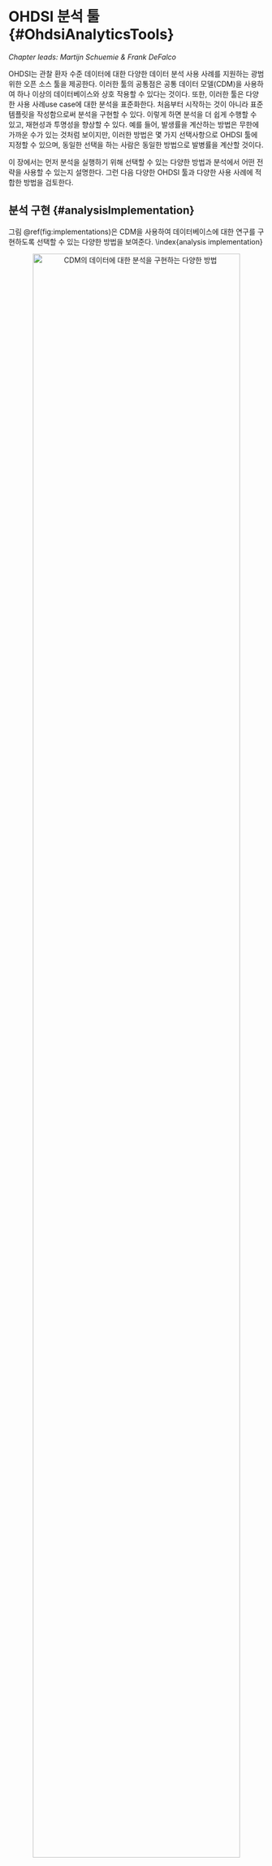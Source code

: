 # OHDSI 분석 툴 {#OhdsiAnalyticsTools}

*Chapter leads: Martijn Schuemie & Frank DeFalco*

OHDSI는 관찰 환자 수준 데이터에 대한 다양한 데이터 분석 사용 사례를 지원하는 광범위한 오픈 소스 툴을 제공한다. 이러한 툴의 공통점은 공통 데이터 모델(CDM)을 사용하여 하나 이상의 데이터베이스와 상호 작용할 수 있다는 것이다. 또한, 이러한 툴은 다양한 사용 사례use case에 대한 분석을 표준화한다. 처음부터 시작하는 것이 아니라 표준 템플릿을 작성함으로써 분석을 구현할 수 있다. 이렇게 하면 분석을 더 쉽게 수행할 수 있고, 재현성과 투명성을 향상할 수 있다. 예를 들어, 발생률을 계산하는 방법은 무한에 가까운 수가 있는 것처럼 보이지만, 이러한 방법은 몇 가지 선택사항으로 OHDSI 툴에 지정할 수 있으며, 동일한 선택을 하는 사람은 동일한 방법으로 발병률을 계산할 것이다.

이 장에서는 먼저 분석을 실행하기 위해 선택할 수 있는 다양한 방법과 분석에서 어떤 전략을 사용할 수 있는지 설명한다. 그런 다음 다양한 OHDSI 툴과 다양한 사용 사례에 적합한 방법을 검토한다.

## 분석 구현 {#analysisImplementation}

그림 \@ref(fig:implementations)은 CDM을 사용하여 데이터베이스에 대한 연구를 구현하도록 선택할 수 있는 다양한 방법을 보여준다. \index{analysis implementation}

<div class="figure" style="text-align: center">
<img src="images/OhdsiAnalyticsTools/implementations.png" alt="CDM의 데이터에 대한 분석을 구현하는 다양한 방법" width="90%" />
<p class="caption">(\#fig:implementations)CDM의 데이터에 대한 분석을 구현하는 다양한 방법</p>
</div>

연구를 이행하는 데는 세 가지 주요 접근법이 있다. 첫 번째는 OHDSI가 제공하는 어떤 툴도 사용하지 않고 사용자가 직접 코드를 작성하는 것이다. R, SAS 또는 다른 언어로 새로운 분석 코드를 작성할 수 있다. 이는 최대의 유연성을 제공하며, 특정 분석이 우리의 툴에 의해 뒷받침되지 않는 경우 사실상 유일한 선택사항이 될 수 있다. 그러나 이러한 경로에는 많은 전문적 기술과 시간, 노력이 필요하며, 분석의 복잡성이 증가함에 따라 코드의 오류를 피하기 어려워진다.

두 번째 접근방식은 R을 이용하고, [OHDSI Methods Library](https://ohdsi.github.io/MethodsLibrary/)의 패키지를 이용하는 것이다. 최소한 \@ref(SqlAndR)장에 설명된 [SqlRender](https://ohdsi.github.io/SqlRender/) 및 [DatabaseConnector](https://ohdsi.github.io/DatabaseConnector/) 패키지를 사용하여 PostgreSQL, SQL Server, 그리고 Oracle과 같은 다양한 데이터베이스 플랫폼에서 동일한 코드를 실행할 수 있다. [CohortMethod](https://ohdsi.github.io/CohortMethod/)와 [PatientLevelPrediction](https://ohdsi.github.io/PatientLevelPrediction/)과 같은 다른 패키지는 자신의 코드로 호출할 수 있는 CDM에 대한 고급 분석을 위한 R 기능을 제공한다. 이것은 여전히 많은 기술적 전문지식이 필요하지만, Methods Library의 검증된 구성요소를 다시 사용함으로써 사용자가 모든 코드를 다 짜는 것보다 더 효율적이고 오류가 덜 발생할 수 있다.

세 번째 접근법은 프로그래머가 아닌 사람이 다양한 분석을 효율적으로 수행할 수 있도록 해주는 웹 기반 툴인 대화형 분석 플랫폼 [ATLAS](https://github.com/OHDSI/Atlas/wiki)에 의존한다. ATLAS는 Method Libraries를 사용하지만, 분석을 설계하기 위한 간단한 그래픽 인터페이스를 제공하며 많은 경우 분석을 실행하는 데 필요한 R 코드를 생성한다. 그러나 ATLAS는 Methods Library에서 사용할 수 있는 모든 옵션을 다 지원하지는 않는다. 대부분의 연구가 ATLAS를 통해 수행될 수 있을 것으로 예상되지만, 일부 연구는 두 번째 접근방식이 제공하는 유연성을 필요로 할 수 있다.

ATLAS와 Methods Library는 독립적이지 않다. ATLAS에서 호출할 수 있는 더 복잡한 분석 중 일부는 Methods Library의 패키지에 대한 호출을 통해 실행된다. 마찬가지로 Methods Library에 사용되는 코호트는 ATLAS에서 설계되는 경우가 많다.

## 분석 전략

사용자 정의 코드를 사용하거나 Methods Library의 표준 분석 코드를 사용하여 CDM에 대한 분석을 구현하는 것 외에도, 그러한 분석 기법을 사용하여 근거를 생성하는 데에는 여러 가지 전략이 있다. 그림 \@ref(fig:strategies)은 OHDSI에 채택된 세 가지 전략을 보여준다.

<div class="figure" style="text-align: center">
<img src="images/OhdsiAnalyticsTools/strategies.png" alt="(임상적) 질문에 대한 근거를 생성하기 위한 전략" width="90%" />
<p class="caption">(\#fig:strategies)(임상적) 질문에 대한 근거를 생성하기 위한 전략</p>
</div>

첫 번째 전략은 모든 분석을 하나의 개별적인 연구로 본다. 분석은 프로토콜에 미리 지정되어야 하고, 코드로 구현되어야 하며, 데이터에 대해 실행되어야 하며, 그 후에 결과를 컴파일하고 해석할 수 있어야 한다. 모든 질문에 대해 모든 단계를 반복해야 한다. 그러한 분석의 예로는 phenytoin과 비교하여 levetiracetam과 관련된 혈관부종angioedema의 위험에 대한 OHDSI 연구가 있다. [@duke_2017] 이 연구에서, 프로토콜이 처음으로 작성되었고, OHDSI Methods Library를 이용한 분석 코드가 OHDSI 네트워크를 통해 개발되어 실행되었으며, 결과를 편집하여 저널 간행물에 배포하였다.

두 번째 전략은 사용자가 특정 종류의 질문에 실시간으로 또는 거의 실시간으로 답할 수 있는 애플리케이션을 개발한다. 애플리케이션이 개발되면 사용자는 애플리케이션과 상호 작용하여 쿼리를 정의하고 제출하고 결과를 볼 수 있다. 이 전략의 예로는 ATLAS의 코호트 정의 및 생성 툴이 있다. 이 툴은 사용자가 다양한 수준의 복잡한 코호트 정의를 내리고 원하는 데이터베이스에 대해 실행함으로써 얼마나 많은 환자가 다양한 포함 기준 및 제외 기준을 충족하는지 알 수 있게 한다.

세 번째 전략은 비슷하게 한 클래스의 질문 a class of questions에 초점을 맞추지만, 일단 작동하기 시작하면 그 클래스에 속한 모든 의문점에 대해 광범위하고 철저하게 모든 근거를 남김없이 생성하려고 시도한다. 사용자는 다양한 인터페이스를 통해 필요에 따라 (미리 생성된) 근거를 탐색할 수 있다. 한 예로 우울증 치료의 영향에 대한 OHDSI 연구가 있다. [@schuemie_2018b] 이 연구에서 모든 우울증 치료는 4개의 큰 관찰 데이터베이스에서 큰 규모의 임상결과 집합에 대해 비교된다. 광범위한 연구 진단과 함께 경험적으로 보정된 17,718개의 위험비hazard ratio를 포함한 전체 결과는 대화형 웹 앱에서 이용할 수 있다. [^systematicEvidenceUrl]

[^systematicEvidenceUrl]: http://data.ohdsi.org/SystematicEvidence/

## ATLAS

ATLAS는 CDM 형식으로 표준화된 환자 수준 관찰 데이터에 대한 분석 설계와 실행을 도와주는 OHDSI 커뮤니티에서 개발한 무료 웹 기반 툴이다. ATLAS는 OHDSI WebAPI와 함께 웹 애플리케이션으로 배포되며 일반적으로 Apache Tomcat에서 호스팅 된다. 실시간 분석을 수행하려면 CDM에 있는 환자 수준 데이터에 액세스해야 하므로 일반적으로 조직의 방화벽 뒤에 설치된다. 그러나 공용 ATLAS[^atlasUrl]도 있으며, 이 ATLAS 인스턴스는 몇 개의 소규모 시뮬레이션 데이터 세트에만 액세스할 수 있지만, 여전히 테스트와 훈련을 포함한 여러 용도로 사용할 수 있다. ATLAS의 공개 인스턴스를 사용하여 효과 추정 또는 예측 연구를 완전히 정의하고, 연구를 실행하기 위한 R 코드를 자동으로 생성할 수도 있다. 이 코드는 ATLAS와 WebAPI를 설치할 필요 없이 사용 가능한 CDM이 있는 모든 환경에서 실행될 수 있다. \index{ATLAS}

[^atlasUrl]: http://www.ohdsi.org/web/atlas

<div class="figure" style="text-align: center">
<img src="images/OhdsiAnalyticsTools/atlas.png" alt="ATLAS 사용자 인터페이스" width="100%" />
<p class="caption">(\#fig:atlas)ATLAS 사용자 인터페이스</p>
</div>

ATLAS 스크린샷은 그림 \@ref(fig:atlas)에 제공된다. 왼쪽에는 ATLAS에서 제공하는 다양한 기능을 보여주는 내비게이션 바가 있다:

Data Sources \index{ATLAS!Data Sources} \index{Achilles|see {ATLAS!data sources}}
: 데이터 원천Data sources은 ATLAS 플랫폼 내에서 구성한 각 데이터 원본에 대해 기술적이고 표준화된 보고 기능을 제공한다. 이 기능은 대규모 분석 전략을 사용한다. 모든 기술 통계량은 사전에 계산된 것이다. 데이터 출처는 \@ref(Characterization)장에서 논한다.

Vocabulary Search \index{ATLAS!vocabulary search} 
: ATLAS는 OMOP 표준용어집을 검색하고 탐색하여 그 어휘 안에 존재하는 개념과 데이터 소스에 대한 표준 분석에서 그 개념을 적용하는 방법을 이해할 수 있는 기능을 제공한다. 이 특성은 \@ref(StandardizedVocabularies)장에서 논한다.

Concept Sets \index{ATLAS!concept sets}
: 개념 집합 concept set은 표준화된 분석에서 사용할 개념 집합을 식별하는 데 사용할 수 있는 논리 표현식의 집합을 만들 수 있게 한다. 개념 집합은 단순한 코드나 값 리스트보다 더 정교하게 만들어 준다. 개념 집합은 사용자가 용어 계층에 관련 개념을 포함하거나 배제할 수 있도록 하는 논리적 지표와 함께 표준화된 어휘에서 나온 여러 개념으로 구성되어 있다. 용어를 검색하고, 개념 집합을 식별하며, 개념 집합을 해결하기 위해 사용할 논리를 명시하는 것은 분석 계획에서 흔히 접하는 모호한 의학 언어를 명확히 정의할 수 있게 하는 강력한 메커니즘을 제공한다. 이러한 개념 집합은 ATLAS 내에 저장한 다음 코호트 정의 또는 분석 규격의 일부로 분석 내내 사용할 수 있다.

Cohort Definitions \index{ATLAS!cohort definitions}
: 코호트 정의 Cohort Definition는 일정 기간 하나 이상의 기준을 충족하는 일련의 사람을 구성할 수 있게 하며, 이러한 코호트는 이후 모든 분석 시 입력의 기초basis of input가 된다. 이 특성은 \@ref(Cohorts)장에서 논한다.

Characterizations \index{ATLAS!cohort characterization}
: 특성은 당신이 정의한 하나 이상의 코호트를 보고 그 환자군에 대한 특성을 요약할 수 있는 분석 기능이다. 이 기능은 실시간 쿼리 전략을 사용하며, \@ref(Characterization)장에서 논한다.

Cohort Pathways \index{ATLAS!cohort pathways}
: 코호트 경로(Cohort pathways)는 하나 이상의 인구집단 내에서 발생하는 임상 사건의 순서를 살펴볼 수 있는 분석 툴이다. 이 기능은 실시간 쿼리 전략을 사용하며, \@ref(Characterization)장에서 논한다.

Incidence Rates \index{ATLAS!incidence rates}
: 발생률은 관심 대상 인구집단 내에서 임상 결과의 발생률을 추정할 수 있는 툴이다. 이 기능은 실시간 쿼리 전략을 사용하며, \@ref(Characterization)장에서 논한다.

Profiles \index{ATLAS!profiles}
: 프로파일은 개별 환자에 대해 종적 관찰 데이터를 탐색하여 특정 개인 내에서 일어나는 일을 요약할 수 있는 툴이다. 이 기능은 실시간 쿼리 전략을 사용한다.

Population Level Estimation \index{ATLAS!population level estimation}
: 추정은 비교 코호트 설계를 사용하여 인구 수준 효과 추정 연구를 정의할 수 있는 기능이며, 여기서 하나 이상의 대상 코호트와 비교 코호트 간의 비교를 통해 일련의 결과에 대해 탐색할 수 있다. 이 기능은 코딩이 필요하지 않으므로 실시간 쿼리 전략을 구현한다고 말할 수 있으며, \@ref(PopulationLevelEstimation)장에서 논의한다.

Patient Level Prediction \index{ATLAS!patient level prediction}
: 예측은 주어진 대상 노출 군 내에서 임상 결과를 예측할 수 있는 환자 수준 예측 분석을 수행하기 위해 기계 학습 알고리즘을 적용할 수 있는 기능이다. 이 기능은 코딩이 필요하지 않음으로 실시간 쿼리 전략을 구현한다고 할 수 있으며, \@ref(PatientLevelPrediction)장에서 논한다.

Jobs \index{ATLAS!jobs}
: WebAPI를 통해 실행 중인 프로세스의 상태를 탐색하려면 이 기능을 선택하라. 각각의 작업은 종종 코호트 특성 보고서를 생성하거나 코호트 특성화 보고서를 생성하는 것과 같은 장기 실행 과정이다.

Configuration \index{ATLAS!configuration}
: 소스 구성 섹션에 구성된 데이터 소스를 검토하려면 구성 메뉴 항목을 선택하라.

Feedback \index{ATLAS!feedback}
: 피드백 링크는 ATLAS의 이슈 로그로 이동 시켜 새로운 이슈를 기록하거나 기존 이슈를 검색할 수 있도록 해준다. 새로운 기능이나 개선사항에 대한 아이디어가 있다면, 이것은 개발 커뮤니티에 대한 참고 사항이기도 하다.

### 보안

ATLAS와 WebAPI는 전체 플랫폼 내의 기능 또는 데이터 소스에 대한 액세스를 제어하기 위한 세분화된 보안 모델을 제공한다. 이 보안 시스템은 Apache Shiro 라이브러리를 활용하여 구축된다. 보안 시스템에 대한 추가 정보는 온라인 WebAPI 보안 위키에서 찾을 수 있다. [^webApiSecurityWikiUrl] \index{ATLAS!security}

[^webApiSecurityWikiUrl]: https://github.com/OHDSI/WebAPI/wiki/Security-Configuration

### 설명서

ATLAS에 대한 설명서는 ATLAS GitHub repository wiki.[^atlasRepoWikiUrl] 에 있다. 이 위키에는 온라인 비디오 튜토리얼에 대한 링크뿐만 아니라 다양한 애플리케이션 기능에 대한 정보가 포함되어 있다. \index{ATLAS!documentation}

[^atlasRepoWikiUrl]: https://github.com/OHDSI/ATLAS/wiki 

### 설치 방법

ATLAS 설치는 OHDSI WebAPI와 함께 수행된다. 각 구성 요소의 설치 가이드는 ATLAS GitHub 저장소 설정 가이드[^atlasSetupGuideUrl] 및 WebAPI GitHub 저장소 설치 가이드[^webApiInstallationGuideUrl]에서 찾아볼 수 있다. \index{ATLAS!installation}

[^atlasSetupGuideUrl]: https://github.com/OHDSI/Atlas/wiki/Atlas-Setup-Guide
[^webApiInstallationGuideUrl]: https://github.com/OHDSI/WebAPI/wiki/WebAPI-Installation-Guide

## Methods Library

The [OHDSI Methods Library](https://ohdsi.github.io/MethodsLibrary/)는 그림 \@ref(fig:methodsLibrary)에 표시된 오픈 소스 R 패키지의 모음이다. \index{methods library}

<div class="figure" style="text-align: center">
<img src="images/OhdsiAnalyticsTools/methodsLibrary.png" alt="The OHDSI Methods Library의 패키지" width="100%" />
<p class="caption">(\#fig:methodsLibrary)The OHDSI Methods Library의 패키지</p>
</div>

패키지는 완전한 관찰 연구를 수행하기 위해 함께 사용할 수 있는 R 기능을 제공하며, CDM의 데이터에서 시작하여 결과 추정치와 이를 뒷받침하는 통계, 수치 및 표를 제공한다. 패키지는 CDM의 관찰 데이터와 직접 상호작용하며, 단순히 \@ref(SqlAndR)장에서 설명한 대로 완전한 사용자 정의 분석에 대한 플랫폼 간 호환성을 제공하는 데 사용하거나, 인구 특성화를 위한 고급 표준화 분석 (\@ref(Characterization)장 참조), 인구 수준 효과 추정 (\@ref(PopulationLevelEstimation)장 참조) 및 환자 수준 예측 (\@ref(PatientLevelPrediction)장 참조) 을 제공할 수 있다. The Methods Library는 (이전 또는 진행 중인 연구에서 학습한) 투명성, 재현성, 그뿐만 아니라 “특정 맥락에서 방법론의 작동 특성operating characteristics 측정” 및 이어지는 “methods로부터 생성된 측정치의 경험적 교정empirical calibration”과 같은 관찰 데이터 및 관찰 연구 설계의 사용을 위한 모범 사례를 지원한다.

Method Library는 이미 발표된 많은 임상 연구 [@boland_2017; @duke_2017; @ramcharran_2017; @weinstein_2017; @wang_2017; @ryan_2017; @ryan_2018; @vashisht_2018; @yuan_2018; @johnston_2019]와 방법론 연구에 사용되어 왔다. [@schuemie_2014; @schuemie_2016; @reps2018; @tian_2018; @schuemie_2018; @schuemie_2018b; @reps_2019] The Methods Library에서 방법론 구현의 타당성은 \@ref(SoftwareValidity)장에 설명되어 있다.

### 대규모 분석 지원

모든 패키지에 통합된 한 가지 주요 특징은 많은 분석을 효율적으로 실행할 수 있는 능력이다. 예를 들어 인구 수준 추정을 수행할 때 CohortMethod 패키지는 다양한 분석 설정을 사용하여 많은 노출exposure 및 결과outcome에 대한 효과 크기 추정치effect-size estimates를 계산할 수 있도록 하며, 패키지는 필요한 모든 중간 및 최종 데이터 세트를 계산하는 최적의 방법을 자동으로 선택한다. “공변량 추출extraction of covariates”이나 하나의 대상군-비교군 쌍target-comparator pair과 복수의 결과에 사용되는 “성향 모델 맞춤fitting a propensity model”과 같이 재사용할 수 있는 단계는 한 번만 실행된다. 가능한 경우 계산 자원의 사용을 극대화하기 위해 연산은 병렬처리 될 것이다.

이러한 효율적 계산은 대규모 분석을 가능하게 하여 한꺼번에 많은 질문에 답할 수 있으며, 또한 제어 가설(예를 들어, 음성대조군negative controls을 포함해 방법론의 작동 특성을 측정하고 \@ref(MethodValidity)장에 기술된 경험적 교정을 수행하는 데 필수적이다. \index{control hypotheses}

### 빅데이터 지원 {#BigDataSupport}

The Methods Library는 또한 매우 큰 데이터베이스에 대해 실행하고 대량의 데이터를 포함하는 계산을 수행할 수 있도록 설계되었다. 이는 다음과 같은 세 가지 방법으로 달성되었다:

1. 대부분의 데이터 조작은 데이터베이스 서버에서 수행된다. 분석은 일반적으로 데이터베이스에 있는 전체 데이터의 극히 일부만을 필요로 하며 Methods Library는 SqlRender 및 DatabaseConnector 패키지를 통해 서버에서 고급 작업을 수행하여 관련 데이터를 사전 처리하고 추출할 수 있도록 한다.
2. 대용량 로컬 데이터 객체는 메모리 효율적인 방식으로 저장된다. 로컬 시스템으로 다운로드되는 데이터의 경우 Method Library는 [ff](https://cran.r-project.org/web/packages/ff) 패키지를 사용하여 대용량 데이터 객체를 저장하고 작업한다. 이것은 우리가 메모리를 직접적으로 사용하는 것보다 훨씬 더 큰 데이터로 작업할 수 있게 해준다.
3. 필요한 곳에 고성능 컴퓨팅을 적용한다. 예를 들어, [Cyclops](https://ohdsi.github.io/Cyclops/) 패키지는 대량의 변수와 관측치로 인해 다른 방법으로는 할 수 없는 대규모 회귀를 수행할 수 있는 매우 효율적인 회귀 엔진을 구현했으며 Methods Library 전체에서 이 엔진을 사용할 수 있다. 

### 문서화

R은 패키지를 문서화하는 표준화된 방법을 제공한다. 각 패키지에는 패키지에 포함된 모든 기능과 데이터 세트를 문서화하는 *패키지 설명서*가 있다. 모든 패키지 매뉴얼은 the Methods Library 웹 사이트[^methodsLibraryUrl]를 통해 패키지 GitHub 온라인 저장소를 통해 사용할 수 있으며 CRAN을 통해 사용할 수 있는 패키지의 경우는 CRAN에서 찾을 수 있다. 또한, R 내에서 물음표를 사용하여 패키지 설명서를 참조할 수 있다. 예를 들어 DatabaseConnector 패키지를 로드한 후 `?connect` 명령을 입력하면 "연결connect" 기능에 대한 문서가 나타난다.

[^methodsLibraryUrl]: https://ohdsi.github.io/MethodsLibrary

패키지 설명서 외에도 많은 패키지가 *vignette*를 제공한다. Vignettes는 특정 작업을 수행하기 위해 어떻게 패키지를 사용할 수 있는지 설명하는 긴 형식의 문서다. 예를 들어, 하나의 vignette[^vignetteUrl]은 CohortMethod 패키지를 사용하여 여러 가지 분석을 효율적으로 수행하는 방법을 설명한다. 또한 Vignettes는 Methods Library 웹 사이트, 패키지 GitHub 저장소를 통해 찾을 수 있으며, CRAN을 통해 이용할 수 있는 패키지의 경우 CRAN에서 찾을 수 있다. Vignettes는 the Methods Library 웹 사이트를 통해 패키지 GitHub 온라인 저장소를 통해 사용할 수 있으며 CRAN을 통해 사용할 수 있는 패키지의 경우 CRAN에서 찾을 수 있다. \index{vignette}

[^vignetteUrl]: https://ohdsi.github.io/CohortMethod/articles/MultipleAnalyses.html

### 시스템 요구 사항

시스템 요구 사항을 논의할 때 두 가지 컴퓨팅 환경을 고려해야 한다: 데이터베이스 서버 및 분석 워크스테이션 \index{system requirements}

데이터베이스 서버는 관찰 의료 데이터를 CDM 형식으로 보관해야 한다. Method Library는 전통적인 데이터베이스 시스템 (PostgreSQL, Microsoft SQL Server, 그리고 Oracle), 병렬 데이터 웨어하우스 (Microsoft APS, IBM Netezza, 그리고 Amazon RedShift) 및 빅데이터 플랫폼 (Impala를 통한 Hadoop, 그리고 Google BigQuery)을 포함한 광범위한 데이터베이스 관리 시스템을 지원한다.

분석 워크스테이션은 Methods Library가 설치되어 실행되는 곳이다. 이것은 누군가의 랩톱과 같은 로컬 시스템이나 RStudio Server를 실행하는 원격 서버일 수 있다. 모든 경우에, R은 RStudio와 함께 설치되어야 한다. Methods Library는 또한 Java가 설치되어야 한다. 분석 워크스테이션은 데이터베이스 서버에 연결할 수 있어야 하며, 특히 이 사이의 방화벽은 데이터베이스 서버 접근 포트를 워크스테이션에 개방해야 한다. 일부 분석은 계산 집약적일 수 있으므로 여러 개의 처리 코어와 충분한 메모리를 갖는 것이 분석 속도를 높이는 데 도움이 될 수 있다. 적어도 4개의 코어와 16GB의 메모리를 가질 것을 추천한다.

### 설치 방법 {#installR}

다음은 OHDSI R 패키지를 실행하는 데 필요한 환경을 설치하는 단계다. 다음 네 가지를 설치해야 한다: \index{R!installation}

1. **R**은 통계 컴퓨팅 환경이다. 그것은 주로 명령어 인터페이스인 기본 사용자 인터페이스와 함께 제공된다.
2. **RTools**는 Windows에서 소스로부터 R 패키지를 만드는 데 필요한 프로그램의 모음이다.
3. **RStudio**는 R을 사용하기 쉽게 하는 통합 개발 환경Integrated Development Environment(IDE)이다. 여기에는 코드 편집기, 디버깅 및 시각화 툴이 포함되어 있다. 사용하기 편한 유저인터페이스를 원한다면 사용하기를 권한다.
4. **Java**는 OHDSI R 패키지의 일부 구성 요소 (예를 들어, 데이터베이스에 연결하는 데 필요한 구성 요소)를 실행하는 데 필요한 컴퓨팅 환경이다.

아래에서는 Windows 환경에 이러한 각 항목을 설치하는 방법에 관해 설명한다.

\BeginKnitrBlock{rmdimportant}<div class="rmdimportant">Windows에서 R과 Java는 32-bit 및 64-bit 아키텍처를 모두 제공한다. 두 아키텍처에 R을 설치하는 경우, **반드시** 두 아키텍처에 모두 Java를 설치해야 한다. R은 64-bit 버전만 설치하는 것을 추천한다.</div>\EndKnitrBlock{rmdimportant}

#### R 설치하기 {-}

1. [https://cran.r-project.org/](https://cran.r-project.org/)으로 이동하여, "Download R for Windows"를 클릭 후 "base"를 클릭한 다음 그림 \@ref(fig:downloadR)에 표시된 다운로드 링크를 클릭하라.

<div class="figure" style="text-align: center">
<img src="images/OhdsiAnalyticsTools/downloadR.png" alt="CRAN으로부터 R 다운로드" width="100%" />
<p class="caption">(\#fig:downloadR)CRAN으로부터 R 다운로드</p>
</div>

2. 다운로드가 완료된 후 설치 프로그램을 실행하라. 다음 두 가지 예외를 제외하고 모든 곳에서 기본 옵션을 사용하라. 첫째, 프로그램 파일 폴더에 설치하지 않는 것이 좋다. 대신 R을 그림 \@ref(fig:rDestination)과 같이 C 드라이브의 하위 폴더로 만들라. 둘째, R과 Java 간의 아키텍처 차이로 인한 문제를 방지하려면 그림 \@ref(fig:no32Bits)과 같이 32-bit 아키텍처를 비활성화하라.

<div class="figure" style="text-align: center">
<img src="images/OhdsiAnalyticsTools/rDestination.png" alt="R의 대상 폴더 설정하기." width="80%" />
<p class="caption">(\#fig:rDestination)R의 대상 폴더 설정하기.</p>
</div>

<div class="figure" style="text-align: center">
<img src="images/OhdsiAnalyticsTools/no32Bits.png" alt="32-bit 버전의 R을 사용하지 않도록 설정하기." width="80%" />
<p class="caption">(\#fig:no32Bits)32-bit 버전의 R을 사용하지 않도록 설정하기.</p>
</div>

완료되면 시작 메뉴에서 R을 선택할 수 있어야 한다.

#### RTools 설치하기 {-}

1. [https://cran.r-project.org/](https://cran.r-project.org/)으로 이동하여 "Windows용 R 다운로드"를 클릭한 다음 "Rtools"를 클릭하고 다운로드할 최신 버전의 RTools를 선택하라. 

2. 다운로드가 완료된 후 설치 프로그램을 실행하라. 어디에서나 기본 옵션을 선택하라.

#### RStudio 설치하기 {-}

1. [https://www.rstudio.com/](https://www.rstudio.com/)으로 이동하여, "Download RStudio"을 선택 (또는 "RStudio"에서 "Download" 버튼을 선택) 하고, 무료 버전을 선택한 후, 그림 \@ref(fig:downloadRStudio)과 같이 Windows용 설치 프로그램을 다운로드하라.

<div class="figure" style="text-align: center">
<img src="images/OhdsiAnalyticsTools/downloadRStudio.png" alt="RStudio 다운로드" width="100%" />
<p class="caption">(\#fig:downloadRStudio)RStudio 다운로드</p>
</div>

2. 다운로드한 후, 설치 관리자를 시작하고, 모든 곳에서 기본 옵션을 선택하라.

#### Java 설치하기 {-}

1. [https://java.com/en/download/manual.jsp](https://java.com/en/download/manual.jsp)으로 이동하여, 그림 \@ref(fig:downloadJava)와 같이 Windows 64-bit installer를 선택하라. 32-bit 버전의 R을 설치한 경우 *반드시* 다른 32-bit 버전의 Java도 설치해야 한다.

<div class="figure" style="text-align: center">
<img src="images/OhdsiAnalyticsTools/downloadJava.png" alt="Java 다운로드" width="100%" />
<p class="caption">(\#fig:downloadJava)Java 다운로드</p>
</div>

2. 다운로드한 후 설치 프로그램을 실행하라.

#### 설치 검수하기 {-}

이제 시작할 준비를 해야 하지만, 그 전에 확실히 해야 한다. RStudio를 시작하고 및 아래의 내용을 입력하자.


```r
install.packages("SqlRender")
library(SqlRender)
translate("SELECT TOP 10 * FROM person;", "postgresql")
```

```
## [1] "SELECT  * FROM person LIMIT 10;"
```

이 기능은 Java를 사용하기 때문에, 만약 모든 것이 잘 된다면, R과 Java가 모두 올바르게 설치되었다는 것을 알 수 있다!

또 다른 테스트는 소스 패키지를 제대로 구축할 수 있는지 확인하는 것이다. 다음 R 코드를 실행하여 OHDSI GitHub 저장소에서 `CohortMethod` 패키지를 설치하라:


```r
install.packages("drat")
drat::addRepo("OHDSI")
install.packages("CohortMethod")
```

## 배치 전략

ATLAS 및 Method Library를 포함한 전체 OHDSI 툴 스택을 조직에 배치하는 것은 어려운 작업이다. 의존성 높은 구성 요소를 많이 고려해야 하고, 설정해야 할 환경이 많다. 이 때문에 두 이니셔티브 (Broadsea와 AWS(Amazon Web Services))는 일부 가상화 형태를 이용해 전체 스택을 하나의 패키지로 설치할 수 있는 통합 배치 전략을 개발했다. \index{tools deployment}

### Broadsea

Broadsea[^broadseaUrl]는 Docker 컨테이너 기술을 사용한다. [^dockerUrl] OHDSI 툴은 라이브러리간 의존성과 함께 Docker Image라는 단일 휴대용 이진 파일로 패키징된다. 그러면 이 이미지는 Docker 엔진 서비스에서 실행되고, 모든 소프트웨어가 설치되어 실행 준비가 된 가상 시스템virtual machine을 생성할 수 있다. Docker 엔진은 Microsoft Windows, MacOS, Linux를 포함한 대부분의 운영 체제에 사용할 수 있다. Broadsea Docker 이미지에는 Methods Library와 ATLAS를 포함한 주요 OHDSI 툴이 포함되어 있다. \index{tools deployment!Broadsea}

[^broadseaUrl]: https://github.com/OHDSI/Broadsea
[^dockerUrl]: https://www.docker.com/

### Amazon AWS

Amazon은 버튼 클릭 한 번으로 OHDSI 환경을 AWS 클라우드 컴퓨팅 환경에서 바로 인스턴스화할 수 있는 두 가지 환경, 즉 OHDSI-in-a-Box[^ohdsiInaBoxUrl]와 OHDSIonAWS.[^ohdsiOnAwsUrl]을 준비했다. \index{tools deployment!Amazon AWS}

OHDSI-in-a-Box는 특별히 학습 환경으로 만들어졌으며, OHDSI 커뮤니티에서 제공하는 대부분의 튜토리얼에 사용된다. 그것은 많은 OHDSI 툴, 샘플 데이터 세트, RStudio 및 기타 지원 소프트웨어를 저렴한 단일 Windows 가상 머신에 포함했다. PostgreSQL 데이터베이스는 CDM을 저장하고 ATLAS의 중간 결과를 저장하는 데 사용된다. OMOP CDM 데이터 매핑과 ETL 툴도 OHDSI-in-a-Box에 포함되어 있다. OHDSI-in-a-Box 아키텍처는 그림 \@ref(fig:ohdsiinaboxDiagram)에 나타나 있다.

[^ohdsiInaBoxUrl]: https://github.com/OHDSI/OHDSI-in-a-Box

<div class="figure" style="text-align: center">
<img src="images/OhdsiAnalyticsTools/OHDSI-in-a-BoxDiagram.png" alt="OHDSI-in-a-Box용 Amazon Web Services 아키텍처" width="100%" />
<p class="caption">(\#fig:ohdsiinaboxDiagram)OHDSI-in-a-Box용 Amazon Web Services 아키텍처</p>
</div>

OHDSIonAWS는 기관이 그들의 데이터 분석을 수행하는 데 사용할 수 있는 엔터프라이즈급, 다중 사용자, 확장할 수 있는 내결함성 OHDSI 환경을 위한 참조 아키텍처이다. 여기에는 몇 가지 샘플 데이터 세트가 포함되어 있으며 기관의 실제 의료 데이터를 자동으로 적재할 수도 있다. 데이터는 OHDSI 툴에 의해 지원되는 Amazon Redshift 데이터베이스 플랫폼에 배치된다. ATLAS의 중간 결과는 PostgreSQL 데이터베이스에 저장된다. 프런트 엔드에서 사용자는 웹 인터페이스(leveraging RStudio Server)를 통해 ATLAS와 RStudio에 접근할 수 있다. RStudio에는 OHDSI Methods Library가 이미 설치되어 있으며, 데이터베이스에 연결하는 데 사용할 수 있다. OHDSIonAWS를 배포하는 자동화 툴은 오픈 소스로서 기관의 관리 툴과 모범 사례를 포함하도록 사용자 정의할 수 있다. OHDSIonAWS에 대한 아키텍처는 그림 \@ref(fig:ohdsionawsDiagram)에 설명되어 있다.

[^ohdsiOnAwsUrl]: https://github.com/OHDSI/OHDSIonAWS

<div class="figure" style="text-align: center">
<img src="images/OhdsiAnalyticsTools/OHDSIonAWSDiagram.png" alt="OHDSIonAWS를 위한 Amazon Web Services 아카이브" width="100%" />
<p class="caption">(\#fig:ohdsionawsDiagram)OHDSIonAWS를 위한 Amazon Web Services 아카이브</p>
</div>

## 요약

\BeginKnitrBlock{rmdsummary}<div class="rmdsummary">- 다음과 같은 방식으로 CDM 데이터에 대한 분석을 수행할 수 있다.
    - 사용자가 직접 분석코드 작성
    - OHDSI Method Library에서 R 패키지를 사용하여 코드 작성
    - 분석 코드 작성 없이 대화형 분석 플랫폼 ATLAS를 사용

- OHDSI 툴은 다양한 분석 전략을 사용한다.
    - 단일 연구
    - 실시간 쿼리
    - 대규모 분석

- 대부분의 OHDSI 분석 툴이 다음에 내장되어 있다.
    - 대화형 분석 플랫폼 ATLAS
    - OHDSI Methods Library R 패키지

- OHDSI 툴의 구축을 촉진하는 몇 가지 전략이 존재한다.
</div>\EndKnitrBlock{rmdsummary}


